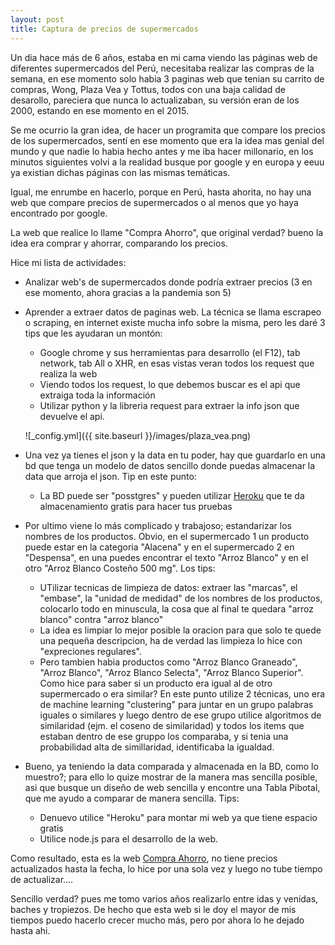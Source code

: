 ```yaml
---
layout: post
title: Captura de precios de supermercados
---
```


Un dia hace más de 6 años, estaba en mi cama viendo las páginas web de diferentes supermercados del Perú, necesitaba realizar las compras de la semana, en ese momento solo habia 3 paginas web que tenian su carrito de compras, Wong, Plaza Vea y Tottus, todos con una baja calidad de desarollo, pareciera que nunca lo actualizaban, su versión eran de los 2000, estando en ese momento en el 2015.

Se me ocurrio la gran idea, de hacer un programita que compare los precios de los supermercados, sentí en ese momento que era la idea mas genial del mundo y que nadie lo habia hecho antes y me iba hacer millonario, en los minutos siguientes volvi a la realidad busque por google y en europa y eeuu ya existian dichas páginas con las mismas temáticas.

Igual, me enrumbe en hacerlo, porque en Perú, hasta ahorita, no hay una web que compare precios de supermercados o al menos que yo haya encontrado por google.

La web que realice lo llame "Compra Ahorro", que original verdad? bueno la idea era comprar y ahorrar, comparando los precios.

Hice mi lista de actividades:

- Analizar web's de supermercados donde podría extraer precios (3 en ese momento, ahora gracias a la pandemia son 5)

- Aprender a extraer datos de paginas web. La técnica se llama escrapeo o scraping, en internet existe mucha info sobre la misma, pero les daré 3 tips que les ayudaran un montón:
    * Google chrome y sus herramientas para desarrollo (el F12), tab network, tab All o XHR, en esas vistas veran todos los request que realiza la web
    * Viendo todos los request, lo que debemos buscar es el api que extraiga toda la información
    * Utilizar python y la libreria request para extraer la info json que devuelve el api.

    ![_config.yml]({{ site.baseurl }}/images/plaza_vea.png)

- Una vez ya tienes el json y la data en tu poder, hay que guardarlo en una bd que tenga un modelo de datos sencillo donde puedas almacenar  la data que arroja el json. Tip en este punto: 
    * La BD puede ser "posstgres" y pueden utilizar [Heroku](https://www.heroku.com/) que te da almacenamiento gratis para hacer tus pruebas

- Por ultimo viene lo más complicado y trabajoso; estandarizar los nombres de los productos. Obvio, en el supermercado 1 un producto puede estar en la categoria "Alacena" y en el supermercado 2 en "Despensa", en una puedes encontrar el texto "Arroz Blanco" y en el otro "Arroz Blanco Costeño 500 mg". Los tips:
    * UTilizar tecnicas de limpieza de datos: extraer las "marcas", el "embase", la "unidad de medidad" de los nombres de los productos, colocarlo todo en minuscula, la cosa que al final te quedara "arroz blanco" contra "arroz blanco"
    * La idea es limpiar lo mejor posible la oracion para que solo te quede una pequeña descripcion, ha de verdad las limpieza lo hice con "expreciones regulares".
    * Pero tambien habia productos como "Arroz Blanco Graneado", "Arroz Blanco", "Arroz Blanco Selecta", "Arroz Blanco Superior". Como hice para saber si un producto era igual al de otro supermercado o era similar? En este punto utilize 2 técnicas, uno era de machine learning "clustering" para juntar en un grupo palabras iguales o similares y luego dentro de ese grupo utilice algoritmos de similaridad (ejm. el coseno de similaridad) y todos los items que estaban dentro de ese gruppo los comparaba, y si tenia una probabilidad alta de simillaridad, identificaba la igualdad.

- Bueno, ya teniendo la data comparada y almacenada en la BD, como lo muestro?; para ello lo quize mostrar de la manera mas sencilla posible, asi que busque un diseño de web sencilla y encontre una Tabla Pibotal, que me ayudo a comparar de manera sencilla. Tips:
    * Denuevo utilice "Heroku" para montar mi web ya que tiene espacio gratis
    * Utilice node.js para el desarrollo de la web.


Como resultado, esta es la web [Compra Ahorro](https://aqueous-meadow-07874.herokuapp.com/), no tiene precios actualizados hasta la fecha, lo hice por una sola vez y luego no tube tiempo de actualizar....

Sencillo verdad? pues me tomo varios años realizarlo entre idas y venidas, baches y tropiezos. De hecho que esta web si le doy el mayor de mis tiempos puedo hacerlo crecer mucho más, pero por ahora lo he dejado hasta ahi.





